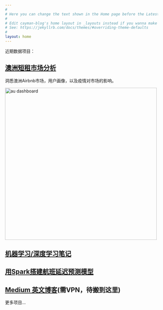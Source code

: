 ```yaml
---
#
# Here you can change the text shown in the Home page before the Latest Posts section.
#
# Edit cayman-blog's home layout in _layouts instead if you wanna make some changes
# See: https://jekyllrb.com/docs/themes/#overriding-theme-defaults
#
layout: home
---
```


近期数据项目：

## [澳洲短租市场分析](https://tylerxiety.github.io/Rental-Market-Analysis/)

洞悉澳洲Airbnb市场，用户画像，以及疫情对市场的影响。

[<img src='https://github.com/tylerxiety/tylerxiety.github.io/blob/master/ausdash.png' width='500' alt='au dashboard'/>](https://tylerxiety.github.io/Rental-Market-Analysis/)


## [机器学习/深度学习笔记](https://github.com/tylerxiety/the-Hitchhiker-s-Guide-to-Data-Science)

## [用Spark搭建航班延迟预测模型](https://github.com/tylerxiety/Flight-delay-prediction-with-Spark)

## [Medium 英文博客](https://medium.com/@tylerxty)(需VPN，待搬到这里)  

更多项目...
